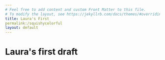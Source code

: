 ```yaml
---
# Feel free to add content and custom Front Matter to this file.
# To modify the layout, see https://jekyllrb.com/docs/themes/#overriding-theme-defaults
title: Laura's First
permalink:/squishycolorful
layout: default
---
```


# Laura's first draft
